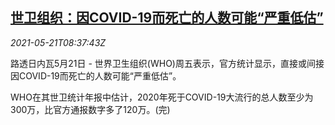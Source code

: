 <!--1621587663000-->
[世卫组织：因COVID-19而死亡的人数可能“严重低估”](https://cn.reuters.com/article/who-global-covid19-death-0521-idCNKCS2D20TH)
------

<div><i>2021-05-21T08:37:43Z</i></div><p>路透日内瓦5月21日 - 世界卫生组织(WHO)周五表示，官方统计显示，直接或间接因COVID-19而死亡的人数可能“严重低估”。</p><p>WHO在其世卫统计年报中估计，2020年死于COVID-19大流行的总人数至少为300万，比官方通报数字多了120万。(完)</p>
